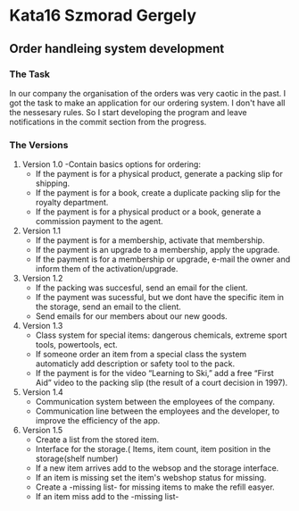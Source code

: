 # Kata16 Szmorad Gergely

## Order handleing system development

### The Task
In our company the organisation of the orders was very caotic in the past. I got the task to make an application for our ordering system. I don't have all the nessesary rules. So I start developing the program and leave notifications in the commit section from the progress.

### The Versions
  1. Version 1.0
      -Contain basics options for ordering:
        - If the payment is for a physical product, generate a packing slip for shipping.
        - If the payment is for a book, create a duplicate packing slip for the royalty department.
        - If the payment is for a physical product or a book, generate a commission payment to the agent.
  2. Version 1.1
        - If the payment is for a membership, activate that membership.
        - If the payment is an upgrade to a membership, apply the upgrade.
        - If the payment is for a membership or upgrade, e-mail the owner and inform them of the activation/upgrade.
  3. Version 1.2
        - If the packing was succesful, send an email for the client.
        - If the payment was sucessful, but we dont have the specific item in the storage, send an email to the client.
        - Send emails for our members about our new goods.
  4. Version 1.3
        - Class system for special items: dangerous chemicals, extreme sport tools, powertools, ect.
        - If someone order an item from a special class the system automaticly add description or safety tool to the pack.
        - If the payment is for the video “Learning to Ski,” add a free “First Aid” video to the packing slip (the result of a court decision in 1997).
  5. Version 1.4
        - Communication system between the employees of the company.
        - Communication line between the employees and the developer, to improve the efficiency of the app.
  6. Version 1.5
        - Create a list from the stored item.
        - Interface for the storage.( Items, item count, item position in the storage(shelf number)
        - If a new item arrives add to the websop and the storage interface.
        - If an item is missing set the item's webshop status for missing.
        - Create a -missing list- for missing items to make the refill easyer.
        - If an item miss add to the -missing list-
        

